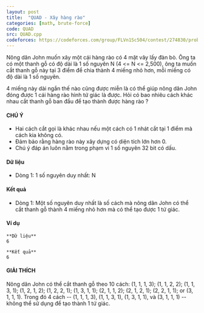 ```yaml
---
layout: post
title:  "QUAD - Xây hàng rào"
categories: [math, brute-force]
code: QUAD
src: QUAD.cpp
codeforces: https://codeforces.com/group/FLVn1Sc504/contest/274830/problem/F
---
```




  


Nông dân John muốn xây một cái hàng rào có 4 mặt vây lấy đàn bò. Ông ta có một thanh gỗ có độ dài là 1 số nguyên N (4 <= N <= 2,500), ông ta muốn cắt thanh gỗ này tại 3 điểm để chia thành 4 miếng nhỏ hơn, mỗi miếng có độ dài là 1 số nguyên.

4 miếng này dài ngắn thế nào cũng được miễn là có thể giúp nông dân John đóng được 1 cái hàng rào hình tứ giác là được. Hỏi có bao nhiêu cách khác nhau cắt thanh gỗ ban đầu để tạo thành được hàng rào ?

#### CHÚ Ý

*   Hai cách cắt gọi là khác nhau nếu một cách có 1 nhát cắt tại 1 điểm mà cách kia không có.
*   Đảm bảo rằng hàng rào này xây dựng có diện tích lớn hơn 0.
*   Chú ý đáp án luôn nằm trong phạm vi 1 số nguyên 32 bit có dấu.

#### Dữ liệu

*   Dòng 1: 1 số nguyên duy nhất: N

#### Kết quả

*   Dòng 1: Một số nguyên duy nhất là số cách mà nông dân John có thể cắt thanh gỗ thành 4 miếng nhỏ hơn mà có thể tạo được 1 tứ giác.

#### Ví dụ

```
**Dữ liệu**
6

**Kết quả**
6

```

#### GIẢI THÍCH

Nông dân John có thể cắt thanh gỗ theo 10 cách: (1, 1, 1, 3); (1, 1, 2, 2); (1, 1, 3, 1); (1, 2, 1, 2); (1, 2, 2, 1); (1, 3, 1, 1); (2, 1, 1, 2); (2, 1, 2, 1); (2, 2, 1, 1); or (3, 1, 1, 1). Trong đó 4 cách -- (1, 1, 1, 3), (1, 1, 3, 1), (1, 3, 1, 1), và (3, 1, 1, 1) -- không thể sử dụng để tạo thành 1 tứ giác.

<!--more-->

